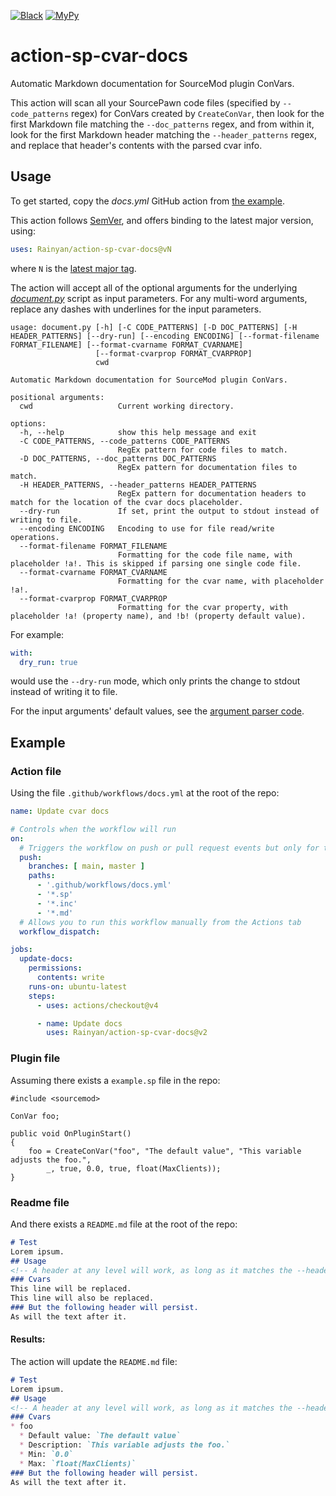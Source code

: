 [![Black](https://github.com/Rainyan/action-sp-cvar-docs/actions/workflows/black.yml/badge.svg)](.github/workflows/black.yml)
[![MyPy](https://github.com/Rainyan/action-sp-cvar-docs/actions/workflows/mypy.yml/badge.svg)](.github/workflows/mypy.yml)

# action-sp-cvar-docs
Automatic Markdown documentation for SourceMod plugin ConVars.

This action will scan all your SourcePawn code files (specified by `--code_patterns` regex) for ConVars created by `CreateConVar`, then look for the first Markdown file matching the `--doc_patterns` regex, and from within it, look for the first Markdown header matching the `--header_patterns` regex, and replace that header's contents with the parsed cvar info.

## Usage
To get started, copy the *docs.yml* GitHub action from [the example](#Example).

This action follows [SemVer](https://semver.org/), and offers binding to the latest major version, using:
```yml
uses: Rainyan/action-sp-cvar-docs@vN
```
where `N` is the [latest major tag](https://github.com/Rainyan/action-sp-cvar-docs/tags).

The action will accept all of the optional arguments for the underlying [*document.py*](document.py) script as input parameters. For any multi-word arguments, replace any dashes with underlines for the input parameters.
```
usage: document.py [-h] [-C CODE_PATTERNS] [-D DOC_PATTERNS] [-H HEADER_PATTERNS] [--dry-run] [--encoding ENCODING] [--format-filename FORMAT_FILENAME] [--format-cvarname FORMAT_CVARNAME]
                   [--format-cvarprop FORMAT_CVARPROP]
                   cwd

Automatic Markdown documentation for SourceMod plugin ConVars.

positional arguments:
  cwd                   Current working directory.

options:
  -h, --help            show this help message and exit
  -C CODE_PATTERNS, --code_patterns CODE_PATTERNS
                        RegEx pattern for code files to match.
  -D DOC_PATTERNS, --doc_patterns DOC_PATTERNS
                        RegEx pattern for documentation files to match.
  -H HEADER_PATTERNS, --header_patterns HEADER_PATTERNS
                        RegEx pattern for documentation headers to match for the location of the cvar docs placeholder.
  --dry-run             If set, print the output to stdout instead of writing to file.
  --encoding ENCODING   Encoding to use for file read/write operations.
  --format-filename FORMAT_FILENAME
                        Formatting for the code file name, with placeholder !a!. This is skipped if parsing one single code file.
  --format-cvarname FORMAT_CVARNAME
                        Formatting for the cvar name, with placeholder !a!.
  --format-cvarprop FORMAT_CVARPROP
                        Formatting for the cvar property, with placeholder !a! (property name), and !b! (property default value).
```

For example:
```yml
with:
  dry_run: true
```
would use the `--dry-run` mode, which only prints the change to stdout instead of writing it to file.

For the input arguments' default values, see the [argument parser code](https://github.com/search?q=repo%3ARainyan%2Faction-sp-cvar-docs+ArgumentParser&type=code).

## Example
### Action file
Using the file `.github/workflows/docs.yml` at the root of the repo:
```yml
name: Update cvar docs

# Controls when the workflow will run
on:
  # Triggers the workflow on push or pull request events but only for the main branch
  push:
    branches: [ main, master ]
    paths:
      - '.github/workflows/docs.yml'
      - '*.sp'
      - '*.inc'
      - '*.md'
  # Allows you to run this workflow manually from the Actions tab
  workflow_dispatch:

jobs:
  update-docs:
    permissions:
      contents: write
    runs-on: ubuntu-latest
    steps:
      - uses: actions/checkout@v4

      - name: Update docs
        uses: Rainyan/action-sp-cvar-docs@v2
```

### Plugin file
Assuming there exists a `example.sp` file in the repo:
```sp
#include <sourcemod>

ConVar foo;

public void OnPluginStart()
{
	foo = CreateConVar("foo", "The default value", "This variable adjusts the foo.",
		_, true, 0.0, true, float(MaxClients));
}
```

### Readme file
And there exists a `README.md` file at the root of the repo:
```md
# Test
Lorem ipsum.
## Usage
<!-- A header at any level will work, as long as it matches the --header_patterns regex -->
### Cvars
This line will be replaced.
This line will also be replaced.
### But the following header will persist.
As will the text after it.
```

#### Results:
The action will update the `README.md` file:
```md
# Test
Lorem ipsum.
## Usage
<!-- A header at any level will work, as long as it matches the --header_patterns regex -->
### Cvars
* foo
  * Default value: `The default value`
  * Description: `This variable adjusts the foo.`
  * Min: `0.0`
  * Max: `float(MaxClients)`
### But the following header will persist.
As will the text after it.
```
